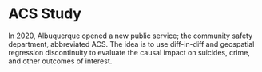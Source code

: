 # ACS Study

In 2020, Albuquerque opened a new public service; the community safety department, abbreviated ACS.
The idea is to use diff-in-diff and geospatial regression discontinuity to evaluate the causal impact on suicides, crime, and other outcomes of interest.

